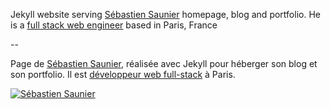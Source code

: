 Jekyll website serving [Sébastien Saunier](http://sebastien.saunier.me) homepage, blog and portfolio. He is a [full stack web engineer](http://sebastien.saunier.me) based in Paris, France

--

Page de [Sébastien Saunier](http://sebastien.saunier.me), réalisée avec Jekyll pour
héberger son blog et son portfolio. Il est [développeur web full-stack](http://sebastien.saunier.me/fr) à Paris.

[![Sébastien Saunier](https://raw.github.com/ssaunier/ssaunier.github.io/master/images/sebastien_saunier.jpg)](http://sebastien.saunier.me)
